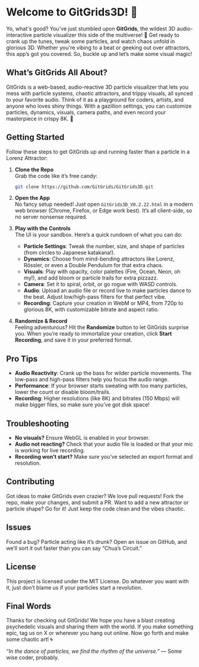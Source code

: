 # Welcome to GitGrids3D! 🎉


Yo, what's good? You've just stumbled upon **GitGrids**, the wildest 3D audio-interactive particle visualizer this side of the multiverse! 🚀 Get ready to crank up the tunes, tweak some particles, and watch chaos unfold in glorious 3D. Whether you're vibing to a beat or geeking out over attractors, this app’s got you covered. So, buckle up and let’s make some visual magic!

## What’s GitGrids All About?

GitGrids is a web-based, audio-reactive 3D particle visualizer that lets you mess with particle systems, chaotic attractors, and trippy visuals, all synced to your favorite audio. Think of it as a playground for coders, artists, and anyone who loves shiny things. With a gazillion settings, you can customize particles, dynamics, visuals, camera paths, and even record your masterpiece in crispy 8K. 🤯

## Getting Started

Follow these steps to get GitGrids up and running faster than a particle in a Lorenz Attractor:

1. **Clone the Repo**  
   Grab the code like it’s free candy:
   ```bash
   git clone https://github.com/GitGrids/GitGrids3D.git
   ```

2. **Open the App**  
   No fancy setup needed! Just open `GitGrids3D_V0.2.22.html` in a modern web browser (Chrome, Firefox, or Edge work best). It’s all client-side, so no server nonsense required.

3. **Play with the Controls**  
   The UI is your sandbox. Here’s a quick rundown of what you can do:
   - **Particle Settings**: Tweak the number, size, and shape of particles (from circles to Japanese katakana!).
   - **Dynamics**: Choose from mind-bending attractors like Lorenz, Rössler, or even a Double Pendulum for that extra chaos.
   - **Visuals**: Play with opacity, color palettes (Fire, Ocean, Neon, oh my!), and add bloom or particle trails for extra pizzazz.
   - **Camera**: Set it to spiral, orbit, or go rogue with WASD controls.
   - **Audio**: Upload an audio file or record live to make particles dance to the beat. Adjust low/high-pass filters for that perfect vibe.
   - **Recording**: Capture your creation in WebM or MP4, from 720p to glorious 8K, with customizable bitrate and aspect ratio.

4. **Randomize & Record**  
   Feeling adventurous? Hit the **Randomize** button to let GitGrids surprise you. When you’re ready to immortalize your creation, click **Start Recording**, and save it in your preferred format.

## Pro Tips
- **Audio Reactivity**: Crank up the bass for wilder particle movements. The low-pass and high-pass filters help you focus the audio range.
- **Performance**: If your browser starts sweating with too many particles, lower the count or disable bloom/trails.
- **Recording**: Higher resolutions (like 8K) and bitrates (150 Mbps) will make bigger files, so make sure you’ve got disk space!

## Troubleshooting
- **No visuals?** Ensure WebGL is enabled in your browser.
- **Audio not reacting?** Check that your audio file is loaded or that your mic is working for live recording.
- **Recording won’t start?** Make sure you’ve selected an export format and resolution.

## Contributing
Got ideas to make GitGrids even crazier? We love pull requests! Fork the repo, make your changes, and submit a PR. Want to add a new attractor or particle shape? Go for it! Just keep the code clean and the vibes chaotic.

## Issues
Found a bug? Particle acting like it’s drunk? Open an issue on GitHub, and we’ll sort it out faster than you can say “Chua’s Circuit.”

## License
This project is licensed under the MIT License. Do whatever you want with it, just don’t blame us if your particles start a revolution.

## Final Words
Thanks for checking out GitGrids! We hope you have a blast creating psychedelic visuals and sharing them with the world. If you make something epic, tag us on X or wherever you hang out online. Now go forth and make some chaotic art! 🌀

*“In the dance of particles, we find the rhythm of the universe.”* — Some wise coder, probably.